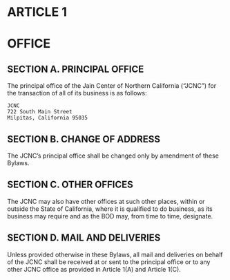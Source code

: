 # ARTICLE 1
# OFFICE

## SECTION A. PRINCIPAL OFFICE
The principal office of the Jain Center of Northern California (“JCNC”) for the transaction of all of its business is as follows:

```
JCNC
722 South Main Street
Milpitas, California 95035
```
## SECTION B. CHANGE OF ADDRESS
The JCNC’s principal office shall be changed only by amendment of these Bylaws.

## SECTION C. OTHER OFFICES
The JCNC may also have other offices at such other places, within or outside the State of California, where it is qualified to do business, as its business may require and as the BOD may,
from time to time, designate.

## SECTION D. MAIL AND DELIVERIES
Unless provided otherwise in these Bylaws, all mail and deliveries on behalf of the JCNC shall be received at or sent to the principal office or to any other JCNC office as provided in
Article 1(A) and Article 1(C).
